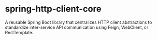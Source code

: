 # spring-http-client-core
A reusable Spring Boot library that centralizes HTTP client abstractions to standardize inter-service API communication using Feign, WebClient, or RestTemplate.
